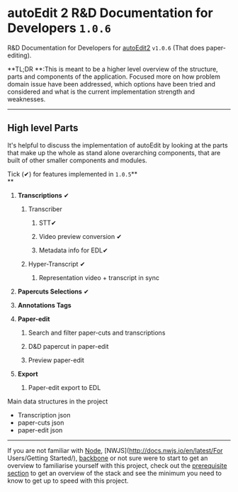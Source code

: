 # autoEdit 2 R&D Documentation for Developers `1.0.6`

R&D Documentation for Developers for [autoEdit2](/www.autoEdit.io) `v1.0.6`  \(That does paper-editing\). 

**TL;DR **:This is meant to be a higher level overview of the structure, parts and components of the application. Focused more on how problem domain issue have been addressed, which options have been tried and considered and what is the current implementation strength and weaknesses. 

--- 

## **High level Parts**

<!-- TODO: add some kind of diagram -->

It's helpful to discuss the implementation of autoEdit by looking at the parts that make up the whole as stand alone overarching components, that are built of other smaller components and modules.

Tick \(✔\) for features implemented in `1.0.5`**        
**

1. **Transcriptions** ✔

   1. Transcriber

      1. STT✔

      2. Video preview conversion ✔

      3. Metadata info for EDL✔

   2. Hyper-Transcript ✔

      1. Representation video + transcript in sync

2. **Papercuts Selections** ✔

3. **Annotations Tags**

4. **Paper-edit**

   1. Search and filter paper-cuts and transcriptions

   2. D&D papercut in paper-edit

   3. Preview paper-edit

5. **Export**

   1. Paper-edit export to EDL

Main data structures in the project

* Transcription json 
* paper-cuts json 
* paper-edit json 

---

If you are not familiar with [Node](https://nodejs.org/en/), [NWJS](http://docs.nwjs.io/en/latest/For Users/Getting Started/), [backbone](http://backbonejs.org/) or not sure were to start to get an overview to familiarise yourself with this project, check out the [prerequisite section](/prerequisites.md) to get an overview of the stack and see the minimum you need to know to get up to speed with this project.

